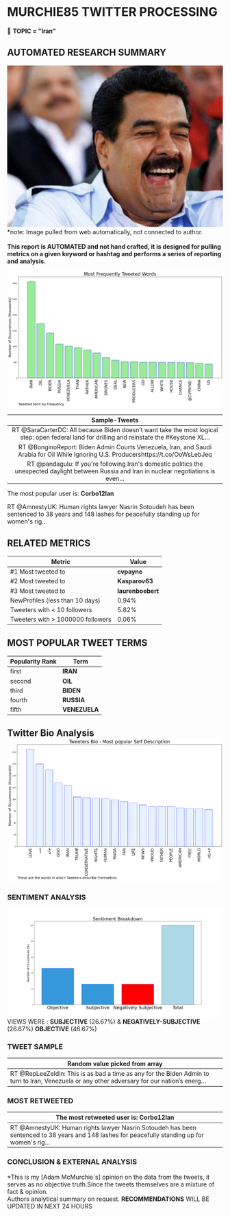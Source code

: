 # MURCHIE85 TWITTER PROCESSING 
&#x1F34E; **TOPIC = "Iran"**

## AUTOMATED RESEARCH SUMMARY

![image](assets/2022-03-07hashtagImage.png)*note: Image pulled from web automatically, not connected to author.
<br></br>
<b> This report is AUTOMATED and not hand crafted, it is designed for pulling metrics on a given keyword or hashtag and performs a series of reporting and analysis.</b>



![image](assets/2022-03-07TWEETS.png)



|                **Sample-Tweets**        |
| :-------------: |
| RT @SaraCarterDC: All because Biden doesn’t want take the most logical step: open federal land for drilling and reinstate the #Keystone XL… |
| RT @BonginoReport: Biden Admin Courts Venezuela, Iran, and Saudi Arabia for Oil While Ignoring U.S. Producershttps://t.co/OoWsLebJeq |
| RT @pandagulu: If you're following Iran's domestic politics the unexpected daylight between Russia and Iran in nuclear negotiations is even… |

The most popular user is: **Corbo12Ian**
<div class="alert alert-block alert-danger"> RT @AmnestyUK: Human rights lawyer Nasrin Sotoudeh has been sentenced to 38 years and 148 lashes for peacefully standing up for women's rig…</div>

## RELATED METRICS<br>
| Metric | Value |
| ------------- | ------------- |
| #1 Most tweeted to  | **cvpayne** |
| #2 Most tweeted to  | **Kasparov63** |
| #3 Most tweeted to  | **laurenboebert** |
| NewProfiles (less than 10 days) | 0.94%  |
| Tweeters with < 10 followers  | 5.82%|
| Tweeters with > 1000000 followers  | 0.06%  |



## MOST POPULAR TWEET TERMS 


| Popularity Rank  | Term |
| ------------- | ------------- |
| first  | **IRAN**  |
| second  | **OIL**  |
| third  | **BIDEN** |
| fourth  | **RUSSIA**  |
| fifth  | **VENEZUELA**  |


## Twitter Bio Analysis![image](assets/2022-03-07BIO.png)
### SENTIMENT ANALYSIS
![image](assets/2022-03-07sentiment.png)
VIEWS WERE : **SUBJECTIVE**  (26.67%) & **NEGATIVELY-SUBJECTIVE** (26.67%) **OBJECTIVE** (46.67%)

### TWEET SAMPLE 
| Random value picked from array |
| ------------- |
|RT @RepLeeZeldin: This is as bad a time as any for the Biden Admin to turn to Iran, Venezuela or any other adversary for our nation’s energ… |

### MOST RETWEETED 

| The most retweeted user is: **Corbo12Ian**  |
| ------------- |
| RT @AmnestyUK: Human rights lawyer Nasrin Sotoudeh has been sentenced to 38 years and 148 lashes for peacefully standing up for women's rig… |

### CONCLUSION & EXTERNAL ANALYSIS

*This is my [Adam McMurchie`s] opinion on the data from the tweets, it serves as no objective truth.Since the tweets themselves are a mixture of fact & opinion.<br>
Authors analytical summary on request.
**RECOMMENDATIONS** WILL BE UPDATED IN NEXT  24 HOURS <br>